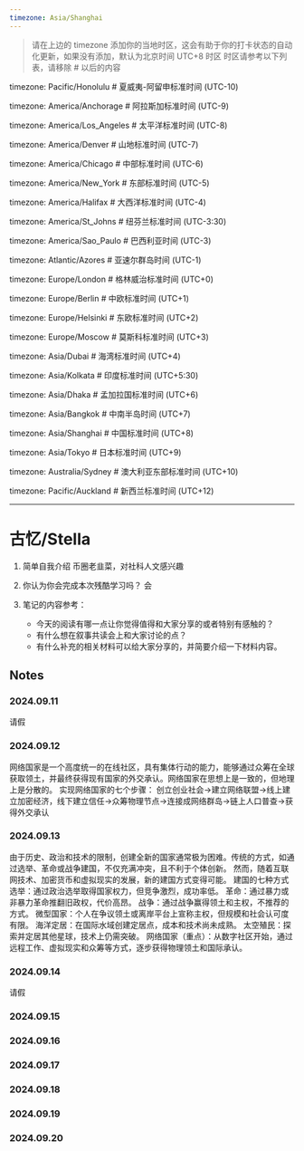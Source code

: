 ```yaml
---
timezone: Asia/Shanghai
---
```


> 请在上边的 timezone 添加你的当地时区，这会有助于你的打卡状态的自动化更新，如果没有添加，默认为北京时间 UTC+8 时区
> 时区请参考以下列表，请移除 # 以后的内容

timezone: Pacific/Honolulu # 夏威夷-阿留申标准时间 (UTC-10)

timezone: America/Anchorage # 阿拉斯加标准时间 (UTC-9)

timezone: America/Los_Angeles # 太平洋标准时间 (UTC-8)

timezone: America/Denver # 山地标准时间 (UTC-7)

timezone: America/Chicago # 中部标准时间 (UTC-6)

timezone: America/New_York # 东部标准时间 (UTC-5)

timezone: America/Halifax # 大西洋标准时间 (UTC-4)

timezone: America/St_Johns # 纽芬兰标准时间 (UTC-3:30)

timezone: America/Sao_Paulo # 巴西利亚时间 (UTC-3)

timezone: Atlantic/Azores # 亚速尔群岛时间 (UTC-1)

timezone: Europe/London # 格林威治标准时间 (UTC+0)

timezone: Europe/Berlin # 中欧标准时间 (UTC+1)

timezone: Europe/Helsinki # 东欧标准时间 (UTC+2)

timezone: Europe/Moscow # 莫斯科标准时间 (UTC+3)

timezone: Asia/Dubai # 海湾标准时间 (UTC+4)

timezone: Asia/Kolkata # 印度标准时间 (UTC+5:30)

timezone: Asia/Dhaka # 孟加拉国标准时间 (UTC+6)

timezone: Asia/Bangkok # 中南半岛时间 (UTC+7)

timezone: Asia/Shanghai # 中国标准时间 (UTC+8)

timezone: Asia/Tokyo # 日本标准时间 (UTC+9)

timezone: Australia/Sydney # 澳大利亚东部标准时间 (UTC+10)

timezone: Pacific/Auckland # 新西兰标准时间 (UTC+12)

---

# 古忆/Stella

1. 简单自我介绍
币圈老韭菜，对社科人文感兴趣

2. 你认为你会完成本次残酷学习吗？
会
   
4. 笔记的内容参考：
   - 今天的阅读有哪一点让你觉得值得和大家分享的或者特别有感触的？
   - 有什么想在叙事共读会上和大家讨论的点？
   - 有什么补充的相关材料可以给大家分享的，并简要介绍一下材料内容。

## Notes

<!-- Content_START -->

### 2024.09.11
请假


### 2024.09.12
网络国家是一个高度统一的在线社区，具有集体行动的能力，能够通过众筹在全球获取领土，并最终获得现有国家的外交承认。网络国家在思想上是一致的，但地理上是分散的。
实现网络国家的七个步骤：
创立创业社会→建立网络联盟→线上建立加密经济，线下建立信任→众筹物理节点→连接成网络群岛→链上人口普查→获得外交承认


### 2024.09.13
由于历史、政治和技术的限制，创建全新的国家通常极为困难。传统的方式，如通过选举、革命或战争建国，不仅充满冲突，且不利于个体创新。
然而，随着互联网技术、加密货币和虚拟现实的发展，新的建国方式变得可能。
建国的七种方式
选举：通过政治选举取得国家权力，但竞争激烈，成功率低。
革命：通过暴力或非暴力革命推翻旧政权，代价高昂。
战争：通过战争赢得领土和主权，不推荐的方式。
微型国家：个人在争议领土或离岸平台上宣称主权，但规模和社会认可度有限。
海洋定居：在国际水域创建定居点，成本和技术尚未成熟。
太空殖民：探索并定居其他星球，技术上仍需突破。
网络国家（重点）：从数字社区开始，通过远程工作、虚拟现实和众筹等方式，逐步获得物理领土和国际承认。


### 2024.09.14
请假

### 2024.09.15


### 2024.09.16


### 2024.09.17


### 2024.09.18


### 2024.09.19


### 2024.09.20

<!-- Content_END -->
